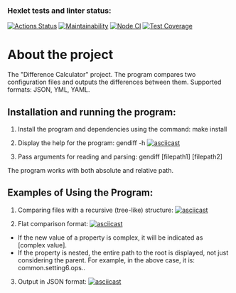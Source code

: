### Hexlet tests and linter status:
[![Actions Status](https://github.com/pinyaevv/fullstack-javascript-project-46/actions/workflows/hexlet-check.yml/badge.svg)](https://github.com/pinyaevv/fullstack-javascript-project-46/actions)
[![Maintainability](https://api.codeclimate.com/v1/badges/20066976f90ad23283b7/maintainability)](https://codeclimate.com/github/pinyaevv/fullstack-javascript-project-46/maintainability)
[![Node CI](https://github.com/pinyaevv/fullstack-javascript-project-46/actions/workflows/nodejs.yml/badge.svg)](https://github.com/pinyaevv/fullstack-javascript-project-46/actions/workflows/nodejs.yml)
[![Test Coverage](https://api.codeclimate.com/v1/badges/20066976f90ad23283b7/test_coverage)](https://codeclimate.com/github/pinyaevv/fullstack-javascript-project-46/test_coverage)

# About the project

The "Difference Calculator" project. The program compares two configuration files and outputs the differences between them. Supported formats: JSON, YML, YAML.

## Installation and running the program:

1) Install the program and dependencies using the command: make install

2) Display the help for the program: gendiff -h
[![asciicast](https://asciinema.org/a/Pb75Hry24hSd2rGBNZ4CXeuvv.svg)](https://asciinema.org/a/Pb75Hry24hSd2rGBNZ4CXeuvv)

3) Pass arguments for reading and parsing: gendiff [filepath1] [filepath2]

The program works with both absolute and relative path.

## Examples of Using the Program:

1) Comparing files with a recursive (tree-like) structure:
[![asciicast](https://asciinema.org/a/AkxRRTJ2YXtCMD3hYEvpQsAta.svg)](https://asciinema.org/a/AkxRRTJ2YXtCMD3hYEvpQsAta)

2) Flat comparison format:
[![asciicast](https://asciinema.org/a/eCle8j7Sx8F6ZPyVtACIhz8BS.svg)](https://asciinema.org/a/eCle8j7Sx8F6ZPyVtACIhz8BS)

- If the new value of a property is complex, it will be indicated as [complex value].
- If the property is nested, the entire path to the root is displayed, not just considering the parent. For example, in the above case, it is: common.setting6.ops..

3) Output in JSON format:
[![asciicast](https://asciinema.org/a/VHvzePu3YWebAVcHFPnWQwuog.svg)](https://asciinema.org/a/VHvzePu3YWebAVcHFPnWQwuog)